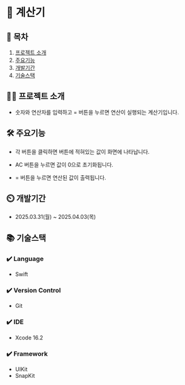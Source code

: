 # 🧮 계산기

## 📖 목차  
1. [프로젝트 소개](#프로젝트-소개)
2. [주요기능](#주요기능)
3. [개발기간](#개발기간)
4. [기술스택](#기술스택)

    
## 👨‍🏫 프로젝트 소개
- 숫자와 연산자를 입력하고 = 버튼을 누르면 연산이 실행되는 계산기입니다.


## 🛠️ 주요기능

- 각 버튼을 클릭하면 버튼에 적혀있는 값이 화면에 나타납니다.

- AC 버튼을 누르면 값이 0으로 초기화됩니다.

- = 버튼을 누르면 연산된 값이 출력됩니다.



## ⏲️ 개발기간
- 2025.03.31(월) ~ 2025.04.03(목)

## 📚️ 기술스택

### ✔️ Language
- Swift

### ✔️ Version Control
- Git
### ✔️ IDE
- Xcode 16.2

### ✔️ Framework
- UIKit
- SnapKit


